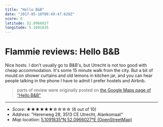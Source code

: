 ```yaml
---
title: "Hello B&B"
date: "2017-05-18T08:49:47.620Z"
score: 6
latitude: 52.0966027
longitude: 5.1091835
---
```

# Flammie reviews: Hello B&B

Nice hosts. I don't usually go to B&B's, but Utrecht is not too good with
cheap accommodation. It's some 15  minute walk from the city. But a bit of
mould on shower curtains and old lemons in kitchen jar, and you can hear
people talking in the phone I have to admit I prefer hostels and Airbnb.

> parts of review were originally posted on [the Google Maps page of
  "Hello B&B"](https://www.google.com/maps/place//data=!4m2!3m1!1s0x0:0xfb1209bb2b8f5fa1)
* * *
- *Score*: ★★★★★★☆☆☆☆ (6 out of 10)
- *Address*: "Herenweg 28, 3513 CE Utrecht, Alankomaat"
- *Map location*: [5.1091835°N 52.0966027°E (OpenStreetMap)](https://www.openstreetmap.org/?mlat=52.0966027&mlon=5.1091835&zoom=12)
